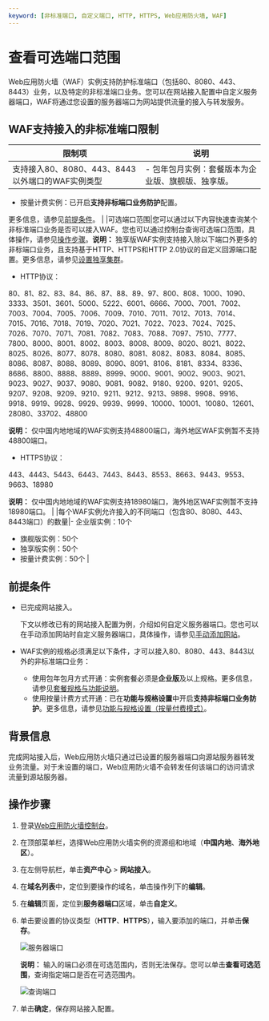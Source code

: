 ```yaml
---
keyword: [非标准端口, 自定义端口, HTTP, HTTPS, Web应用防火墙, WAF]
---
```


# 查看可选端口范围

Web应用防火墙（WAF）实例支持防护标准端口（包括80、8080、443、8443）业务，以及特定的非标准端口业务。您可以在网站接入配置中自定义服务器端口，WAF将通过您设置的服务器端口为网站提供流量的接入与转发服务。

## WAF支持接入的非标准端口限制

|限制项|说明|
|---|--|
|支持接入80、8080、443、8443以外端口的WAF实例类型|-   包年包月实例：套餐版本为企业版、旗舰版、独享版。
-   按量计费实例：已开启**支持非标端口业务防护**配置。

更多信息，请参见[前提条件](#section_h1l_32z_dqi)。 |
|可选端口范围|您可以通过以下内容快速查询某个非标准端口业务是否可以接入WAF。您也可以通过控制台查询可选端口范围，具体操作，请参见[操作步骤](#section_cjo_m2k_v4r)。**说明：** 独享版WAF实例支持接入除以下端口外更多的非标端口业务，且支持基于HTTP、HTTPS和HTTP 2.0协议的自定义回源端口配置。更多信息，请参见[设置独享集群](/cn.zh-CN/系统管理/设置独享集群.md)。

-   HTTP协议：

80、81、82、83、84、86、87、88、89、97、800、808、1000、1090、3333、3501、3601、5000、5222、6001、6666、7000、7001、7002、7003、7004、7005、7006、7009、7010、7011、7012、7013、7014、7015、7016、7018、7019、7020、7021、7022、7023、7024、7025、7026、7070、7071、7081、7082、7083、7088、7097、7510、7777、7800、8000、8001、8002、8003、8008、8009、8020、8021、8022、8025、8026、8077、8078、8080、8081、8082、8083、8084、8085、8086、8087、8088、8089、8090、8091、8106、8181、8334、8336、8686、8800、8888、8889、8999、9000、9001、9002、9003、9021、9023、9027、9037、9080、9081、9082、9180、9200、9201、9205、9207、9208、9209、9210、9211、9212、9213、9898、9908、9916、9918、9919、9928、9929、9939、9999、10000、10001、10080、12601、28080、33702、48800

**说明：** 仅中国内地地域的WAF实例支持48800端口，海外地区WAF实例暂不支持48800端口。

-   HTTPS协议：

443、4443、5443、6443、7443、8443、8553、8663、9443、9553、9663、18980

**说明：** 仅中国内地地域的WAF实例支持18980端口，海外地区WAF实例暂不支持18980端口。 |
|每个WAF实例允许接入的不同端口（包含80、8080、443、8443端口）的数量|-   企业版实例：10个
-   旗舰版实例：50个
-   独享版实例：50个
-   按量计费实例：50个 |

## 前提条件

-   已完成网站接入。

    下文以修改已有的网站接入配置为例，介绍如何自定义服务器端口。您也可以在手动添加网站时自定义服务器端口，具体操作，请参见[手动添加网站](/cn.zh-CN/接入WAF/CNAME接入/网站接入.md)。

-   WAF实例的规格必须满足以下条件，才可以接入80、8080、443、8443以外的非标准端口业务：
    -   使用包年包月方式开通：实例套餐必须是**企业版**及以上规格。更多信息，请参见[套餐规格与功能说明](/cn.zh-CN/产品简介/套餐规格与功能说明.md)。
    -   使用按量计费方式开通：已在**功能与规格设置**中开启**支持非标端口业务防护**。更多信息，请参见[功能与规格设置（按量付费模式）](/cn.zh-CN/系统管理/功能与规格设置（按量付费模式）.md)。

## 背景信息

完成网站接入后，Web应用防火墙只通过已设置的服务器端口向源站服务器转发业务流量。对于未设置的端口，Web应用防火墙不会转发任何该端口的访问请求流量到源站服务器。

## 操作步骤

1.  登录[Web应用防火墙控制台](https://yundun.console.aliyun.com/?p=waf)。

2.  在顶部菜单栏，选择Web应用防火墙实例的资源组和地域（**中国内地**、**海外地区**）。

3.  在左侧导航栏，单击**资产中心** \> **网站接入**。

4.  在**域名列表**中，定位到要操作的域名，单击操作列下的**编辑**。

5.  在**编辑**页面，定位到**服务器端口**区域，单击**自定义**。

6.  单击要设置的协议类型（**HTTP**、**HTTPS**），输入要添加的端口，并单击**保存**。

    ![服务器端口](https://static-aliyun-doc.oss-accelerate.aliyuncs.com/assets/img/zh-CN/8011549951/p102177.png)

    **说明：** 输入的端口必须在可选范围内，否则无法保存。您可以单击**查看可选范围**，查询指定端口是否在可选范围内。

    ![查询端口](https://static-aliyun-doc.oss-accelerate.aliyuncs.com/assets/img/zh-CN/8011549951/p102191.png)

7.  单击**确定**，保存网站接入配置。


